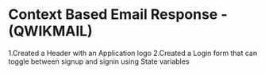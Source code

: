 # Context Based Email Response -(QWIKMAIL)

1.Created a Header with an Application logo
2.Created a Login form that can toggle between signup and signin using State variables